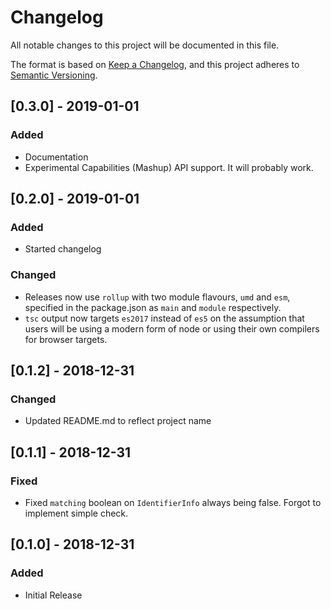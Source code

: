 # Changelog

All notable changes to this project will be documented in this file.

The format is based on [Keep a Changelog](https://keepachangelog.com/en/1.0.0/),
and this project adheres to
[Semantic Versioning](https://semver.org/spec/v2.0.0.html).

## [0.3.0] - 2019-01-01

### Added

-   Documentation
-   Experimental Capabilities (Mashup) API support. It will probably work.

## [0.2.0] - 2019-01-01

### Added

-   Started changelog

### Changed

-   Releases now use `rollup` with two module flavours, `umd` and `esm`,
    specified in the package.json as `main` and `module` respectively.
-   `tsc` output now targets `es2017` instead of `es5` on the assumption that
    users will be using a modern form of node or using their own compilers for
    browser targets.

## [0.1.2] - 2018-12-31

### Changed

-   Updated README.md to reflect project name

## [0.1.1] - 2018-12-31

### Fixed

-   Fixed `matching` boolean on `IdentifierInfo` always being false. Forgot to
    implement simple check.

## [0.1.0] - 2018-12-31

### Added

-   Initial Release
